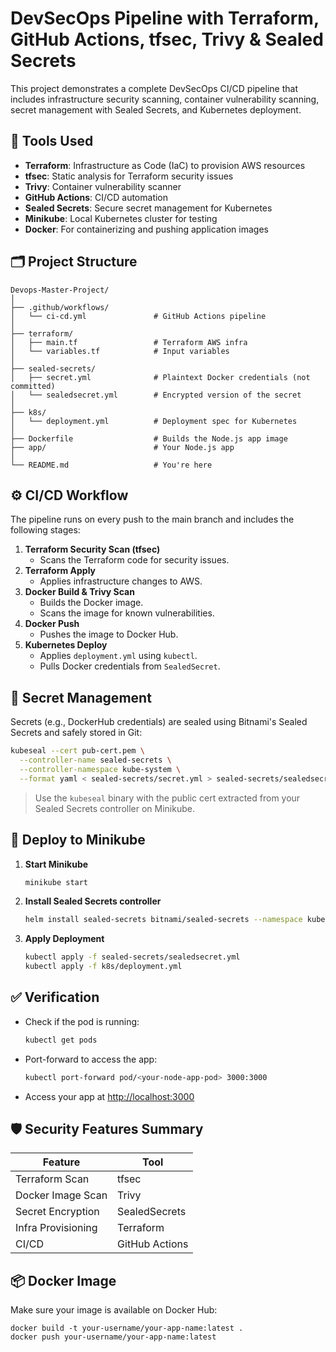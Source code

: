 
# DevSecOps Pipeline with Terraform, GitHub Actions, tfsec, Trivy & Sealed Secrets

This project demonstrates a complete DevSecOps CI/CD pipeline that includes infrastructure security scanning, container vulnerability scanning, secret management with Sealed Secrets, and Kubernetes deployment.

## 🔧 Tools Used

- **Terraform**: Infrastructure as Code (IaC) to provision AWS resources
- **tfsec**: Static analysis for Terraform security issues
- **Trivy**: Container vulnerability scanner
- **GitHub Actions**: CI/CD automation
- **Sealed Secrets**: Secure secret management for Kubernetes
- **Minikube**: Local Kubernetes cluster for testing
- **Docker**: For containerizing and pushing application images

## 🗂 Project Structure

```
Devops-Master-Project/
│
├── .github/workflows/
│   └── ci-cd.yml               # GitHub Actions pipeline
│
├── terraform/
│   ├── main.tf                 # Terraform AWS infra
│   └── variables.tf            # Input variables
│
├── sealed-secrets/
│   ├── secret.yml              # Plaintext Docker credentials (not committed)
│   └── sealedsecret.yml        # Encrypted version of the secret
│
├── k8s/
│   └── deployment.yml          # Deployment spec for Kubernetes
│
├── Dockerfile                  # Builds the Node.js app image
├── app/                        # Your Node.js app
│
└── README.md                   # You're here
```

## ⚙️ CI/CD Workflow

The pipeline runs on every push to the main branch and includes the following stages:

1. **Terraform Security Scan (tfsec)**  
   - Scans the Terraform code for security issues.
2. **Terraform Apply**  
   - Applies infrastructure changes to AWS.
3. **Docker Build & Trivy Scan**  
   - Builds the Docker image.
   - Scans the image for known vulnerabilities.
4. **Docker Push**  
   - Pushes the image to Docker Hub.
5. **Kubernetes Deploy**  
   - Applies `deployment.yml` using `kubectl`.
   - Pulls Docker credentials from `SealedSecret`.

## 🔐 Secret Management

Secrets (e.g., DockerHub credentials) are sealed using Bitnami's Sealed Secrets and safely stored in Git:

```bash
kubeseal --cert pub-cert.pem \
  --controller-name sealed-secrets \
  --controller-namespace kube-system \
  --format yaml < sealed-secrets/secret.yml > sealed-secrets/sealedsecret.yml
```

> Use the `kubeseal` binary with the public cert extracted from your Sealed Secrets controller on Minikube.

## 🚀 Deploy to Minikube

1. **Start Minikube**
   ```bash
   minikube start
   ```

2. **Install Sealed Secrets controller**
   ```bash
   helm install sealed-secrets bitnami/sealed-secrets --namespace kube-system
   ```

3. **Apply Deployment**
   ```bash
   kubectl apply -f sealed-secrets/sealedsecret.yml
   kubectl apply -f k8s/deployment.yml
   ```

## ✅ Verification

- Check if the pod is running:
  ```bash
  kubectl get pods
  ```

- Port-forward to access the app:
  ```bash
  kubectl port-forward pod/<your-node-app-pod> 3000:3000
  ```

- Access your app at [http://localhost:3000](http://localhost:3000)

## 🛡 Security Features Summary

| Feature              | Tool         |
|----------------------|--------------|
| Terraform Scan       | tfsec        |
| Docker Image Scan    | Trivy        |
| Secret Encryption    | SealedSecrets|
| Infra Provisioning   | Terraform    |
| CI/CD                | GitHub Actions|

## 📦 Docker Image

Make sure your image is available on Docker Hub:

```
docker build -t your-username/your-app-name:latest .
docker push your-username/your-app-name:latest
```
